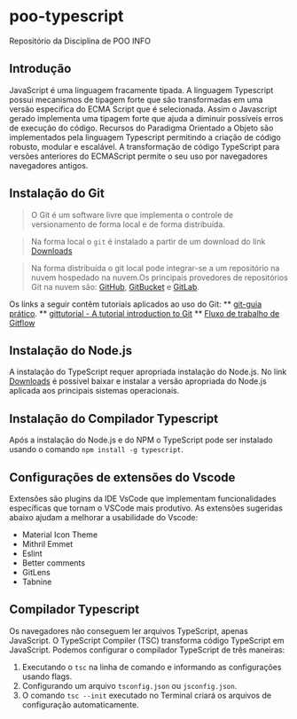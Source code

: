 # poo-typescript
Repositório da Disciplina de POO INFO 

## Introdução
>
JavaScript é uma linguagem fracamente tipada. A linguagem Typescript possui mecanismos de tipagem forte que são transformadas em uma versão especifica do ECMA Script que é selecionada. Assim o Javascript gerado implementa uma tipagem forte que ajuda a diminuir possíveis erros de execução do código. Recursos do Paradigma Orientado a Objeto são implementados pela linguagem Typescript permitindo a criação de código robusto, modular e escalável. 
A transformação de código TypeScript para versões anteriores do ECMAScript permite o seu uso por navegadores navegadores antigos.
>

## Instalação do Git 
> O Git é um software livre que implementa o controle de versionamento de forma local e de forma distribuída.
>

> Na forma local o `git` é instalado a partir de um download do link [Downloads](https://git-scm.com/downloads) 
>

> Na forma distribuída o git local pode integrar-se a um repositório na nuvem hospedado na nuvem.Os principais provedores de repositórios Git na nuvem são: [GitHub](https://github.com/), [GitBucket](https://bitbucket.org/product/) e [GitLab](https://about.gitlab.com/).
>

>
Os links a seguir contêm tutoriais aplicados ao uso do Git: 
** [git-guia prático](https://rogerdudler.github.io/git-guide/index.pt_BR.html).
** [gittutorial - A tutorial introduction to Git](https://git-scm.com/docs/gittutorial)
** [Fluxo de trabalho de Gitflow](https://www.atlassian.com/br/git/tutorials/comparing-workflows/gitflow-workflow)
>

## Instalação do Node.js
>
A instalação do TypeScript requer apropriada instalação do Node.js. No link [Downloads](https://nodejs.org/en/download/) é possivel baixar e instalar a versão apropriada do Node.js aplicada aos principais sistemas operacionais.
>
## Instalação do Compilador Typescript
>
Após a instalação do Node.js e do NPM o TypeScript pode ser instalado usando o comando `npm install -g typescript`. 
>
## Configurações de extensões do Vscode
>
Extensões são plugins da IDE VsCode que implementam funcionalidades específicas que tornam o VSCode mais produtivo. 
As extensões sugeridas abaixo ajudam a melhorar a usabilidade do Vscode:
* Material Icon Theme
* Mithril Emmet
* Eslint
* Better comments
* GitLens
* Tabnine
>

## Compilador Typescript
> 
Os navegadores não conseguem ler arquivos TypeScript, apenas JavaScript.
O TypeScript Compiler (TSC) transforma código TypeScript em JavaScript.
Podemos configurar o compilador TypeScript de três maneiras:
1. Executando o `tsc` na linha de comando e informando as configurações usando flags.
2. Configurando um arquivo `tsconfig.json` ou `jsconfig.json`.
3. O comando `tsc --init` executado no Terminal criará os arquivos de configuração automaticamente.
> 

 